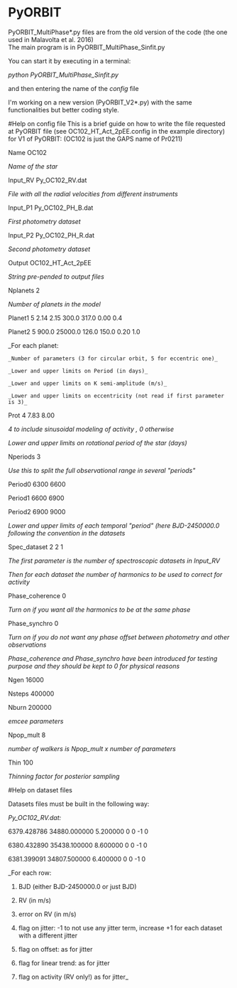 # PyORBIT
PyORBIT_MultiPhase*.py files are from the old version of the code (the one used in Malavolta et al. 2016)\
The main program is in PyORBIT_MultiPhase_Sinfit.py

You can start it by executing in a terminal:

*python PyORBIT_MultiPhase_Sinfit.py*

and then entering the name of the *config* file

I'm working on a new version (PyORBIT_V2*.py) with the same functionalities but better coding style.


#Help on config file
This is a brief guide on how to write the file requested at PyORBIT  file (see OC102_HT_Act_2pEE.config in the example directory) for V1 of PyORBIT:
(OC102 is just the GAPS name of Pr0211)

Name      OC102

  _Name of the star_

Input_RV  Py_OC102_RV.dat

  _File with all the radial velocities from different instruments_

Input_P1  Py_OC102_PH_B.dat

  _First photometry dataset_

Input_P2  Py_OC102_PH_R.dat

  _Second photometry dataset_

Output    OC102_HT_Act_2pEE

  _String pre-pended to output files_

Nplanets  2

  _Number of planets in the model_

Planet1   5    2.14     2.15  300.0  317.0    0.00 0.4

Planet2   5  900.0   25000.0  126.0  150.0    0.20 1.0

  _For each planet:

    _Number of parameters (3 for circular orbit, 5 for eccentric one)_

    _Lower and upper limits on Period (in days)_

    _Lower and upper limits on K semi-amplitude (m/s)_

    _Lower and upper limits on eccentricity (not read if first parameter is 3)_

Prot      4    7.83     8.00

  _4 to include sinusoidal modeling of activity , 0 otherwise_

  _Lower and upper limits on rotational period of the star (days)_

Nperiods  3

  _Use this to split the full observational range in several "periods"_

Period0  6300 6600

Period1  6600 6900

Period2  6900 9000

  _Lower and upper limits of each temporal "period" (here BJD-2450000.0 following the convention in the datasets_

Spec_dataset 2 2 1

  _The first parameter is the number of spectroscopic datasets in Input_RV_

  _Then for each dataset the number of harmonics to be used to correct for activity_

Phase_coherence 0

  _Turn on if you want all the harmonics to be at the same phase_

Phase_synchro   0

  _Turn on if you do not want any phase offset between photometry and other observations_

  _Phase_coherence and Phase_synchro have been introduced for testing purpose and they should be kept to 0 for physical reasons_

Ngen      16000

Nsteps   400000

Nburn    200000

_emcee parameters_

Npop_mult     8

_number of walkers is Npop_mult x number of parameters_

Thin        100

_Thinning factor for posterior sampling_

#Help on dataset files

Datasets files must be built in the following way:

_Py_OC102_RV.dat:_

6379.428786     34880.000000         5.200000   0   0  -1   0

6380.432890     35438.100000         8.600000   0   0  -1   0

6381.399091     34807.500000         6.400000   0   0  -1   0

_For each row:

1. BJD (either BJD-2450000.0 or just BJD)

2. RV (in m/s)

3. error on RV (in m/s)

4. flag on jitter: -1 to not use any jitter term, increase +1 for each dataset with a different jitter

5. flag on offset: as for jitter

6. flag for linear trend: as for jitter

7. flag on activity (RV only!) as for jitter_
